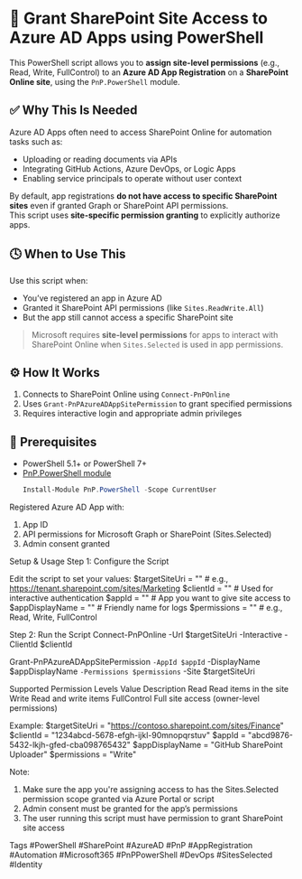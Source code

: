 # 🔐 Grant SharePoint Site Access to Azure AD Apps using PowerShell

This PowerShell script allows you to **assign site-level permissions** (e.g., Read, Write, FullControl) to an **Azure AD App Registration** on a **SharePoint Online site**, using the `PnP.PowerShell` module.

## ✅ Why This Is Needed

Azure AD Apps often need to access SharePoint Online for automation tasks such as:

- Uploading or reading documents via APIs
- Integrating GitHub Actions, Azure DevOps, or Logic Apps
- Enabling service principals to operate without user context

By default, app registrations **do not have access to specific SharePoint sites** even if granted Graph or SharePoint API permissions.  
This script uses **site-specific permission granting** to explicitly authorize apps.

## 🕓 When to Use This
Use this script when:

- You’ve registered an app in Azure AD
- Granted it SharePoint API permissions (like `Sites.ReadWrite.All`)
- But the app still cannot access a specific SharePoint site

> Microsoft requires **site-level permissions** for apps to interact with SharePoint Online when `Sites.Selected` is used in app permissions.

## ⚙️ How It Works

1. Connects to SharePoint Online using `Connect-PnPOnline`
2. Uses `Grant-PnPAzureADAppSitePermission` to grant specified permissions
3. Requires interactive login and appropriate admin privileges

## 🧰 Prerequisites

- PowerShell 5.1+ or PowerShell 7+
- [PnP.PowerShell module](https://pnp.github.io/powershell/)
  ```powershell
  Install-Module PnP.PowerShell -Scope CurrentUser
Registered Azure AD App with:
1) App ID
2) API permissions for Microsoft Graph or SharePoint (Sites.Selected)
3) Admin consent granted

Setup & Usage
Step 1: Configure the Script

Edit the script to set your values:
$targetSiteUri    = "<Your SharePoint Site URL>"       # e.g., https://tenant.sharepoint.com/sites/Marketing
$clientId         = "<Client ID of the connecting app>" # Used for interactive authentication
$appId            = "<Target App ID>"                   # App you want to give site access to
$appDisplayName   = "<App Display Name>"                # Friendly name for logs
$permissions      = "<Permissions>"                     # e.g., Read, Write, FullControl

Step 2: Run the Script
Connect-PnPOnline -Url $targetSiteUri -Interactive -ClientId $clientId

Grant-PnPAzureADAppSitePermission `
    -AppId $appId `
    -DisplayName $appDisplayName `
    -Permissions $permissions `
    -Site $targetSiteUri

Supported Permission Levels
Value	Description
Read	Read items in the site
Write	Read and write items
FullControl	Full site access (owner-level permissions)

Example:
$targetSiteUri    = "https://contoso.sharepoint.com/sites/Finance"
$clientId         = "1234abcd-5678-efgh-ijkl-90mnopqrstuv"
$appId            = "abcd9876-5432-lkjh-gfed-cba098765432"
$appDisplayName   = "GitHub SharePoint Uploader"
$permissions      = "Write"

Note: 

1) Make sure the app you're assigning access to has the Sites.Selected permission scope granted via Azure Portal or script
2) Admin consent must be granted for the app’s permissions
3) The user running this script must have permission to grant SharePoint site access

Tags
#PowerShell #SharePoint #AzureAD #PnP #AppRegistration #Automation
#Microsoft365 #PnPPowerShell #DevOps #SitesSelected #Identity
